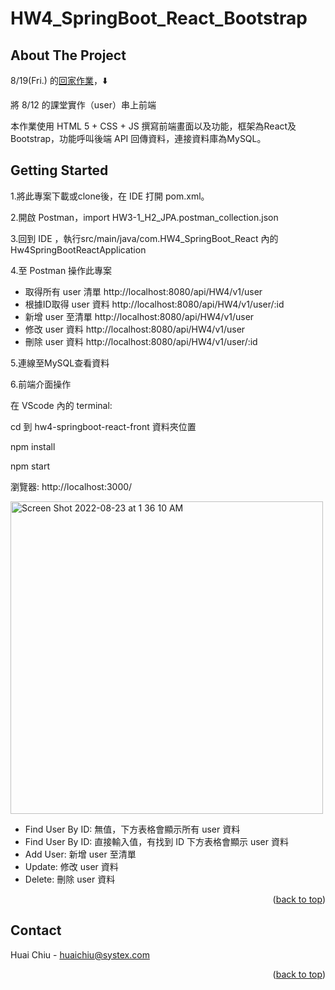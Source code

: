 <a name="huai's readme-top"></a>
# HW4_SpringBoot_React_Bootstrap

<!-- ABOUT THE PROJECT -->
## About The Project
8/19(Fri.) 的[回家作業](https://hackmd.io/@kazzy/S1K5Lu5R9)，:arrow_down:

將 8/12 的課堂實作（user）串上前端

本作業使用 HTML 5 + CSS + JS 撰寫前端畫面以及功能，框架為React及Bootstrap，功能呼叫後端 API 回傳資料，連接資料庫為MySQL。

<!-- GETTING STARTED -->
## Getting Started

1.將此專案下載或clone後，在 IDE 打開 pom.xml。

2.開啟 Postman，import HW3-1_H2_JPA.postman_collection.json

3.回到 IDE ，執行src/main/java/com.HW4_SpringBoot_React 內的 Hw4SpringBootReactApplication

4.至 Postman 操作此專案

* 取得所有 user 清單 http://localhost:8080/api/HW4/v1/user
* 根據ID取得 user 資料 http://localhost:8080/api/HW4/v1/user/:id
* 新增 user 至清單 http://localhost:8080/api/HW4/v1/user
* 修改 user 資料 http://localhost:8080/api/HW4/v1/user
* 刪除 user 資料 http://localhost:8080/api/HW4/v1/user/:id

5.連線至MySQL查看資料

6.前端介面操作

在 VScode 內的 terminal: 

cd 到 hw4-springboot-react-front 資料夾位置

npm install

npm start

瀏覽器: http://localhost:3000/

<img width="500" alt="Screen Shot 2022-08-23 at 1 36 10 AM" src="https://user-images.githubusercontent.com/80444687/185990759-585279ce-7f73-47f8-8512-f234b5222d57.png">

* Find User By ID: 無值，下方表格會顯示所有 user 資料
* Find User By ID: 直接輸入值，有找到 ID 下方表格會顯示 user 資料
* Add User:  新增 user 至清單
* Update: 修改 user 資料
* Delete: 刪除 user 資料




<p align="right">(<a href="#huai's readme-top">back to top</a>)</p>

<!-- CONTACT -->
## Contact

Huai Chiu - huaichiu@systex.com

<p align="right">(<a href="#huai's readme-top">back to top</a>)</p>
